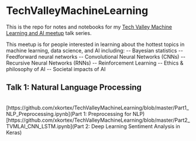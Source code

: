 # TechValleyMachineLearning
This is the repo for notes and notebooks for my [Tech Valley Machine Learning and AI meetup](https://www.meetup.com/Tech-Valley-Machine-Learning-and-AI/) talk series. 

This meetup is for people interested in learning about the hottest topics in machine learning, data science, and AI including: 
-- Bayesian statistics 
-- Feedforward neural networks 
-- Convolutional Neural Networks (CNNs) 
-- Recursive Neural Networks (RNNs) 
-- Reinforcement Learning 
-- Ethics & philosophy of AI 
-- Societal impacts of AI  

## Talk 1: Natural Language Processing
<br>
[https://github.com/xkortex/TechValleyMachineLearning/blob/master/Part1_NLP_Preprocessing.ipynb](Part 1: Preprocessing for NLP)
<br>
[https://github.com/xkortex/TechValleyMachineLearning/blob/master/Part2_TVMLAI_CNN_LSTM.ipynb](Part 2: Deep Learning Sentiment Analysis in Keras)
